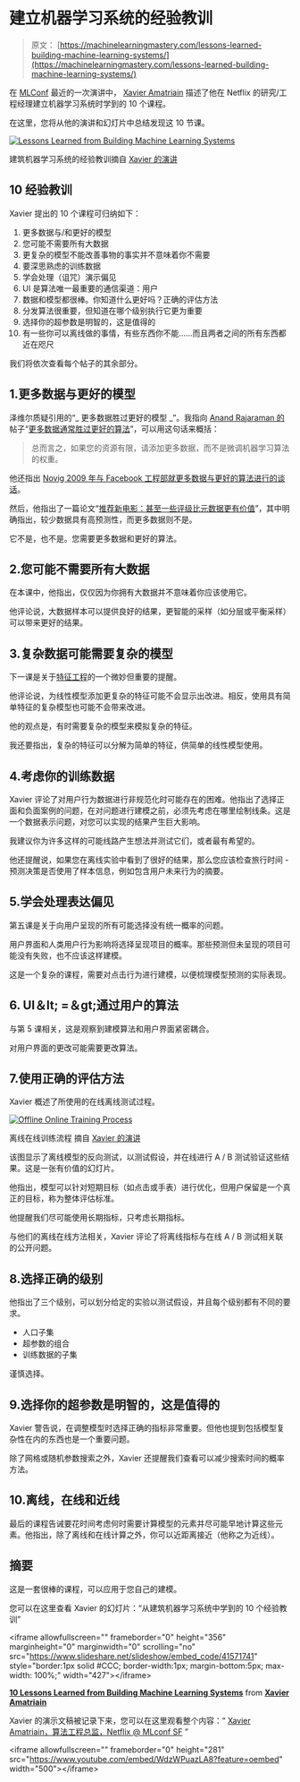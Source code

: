 # 建立机器学习系统的经验教训

> 原文： [https://machinelearningmastery.com/lessons-learned-building-machine-learning-systems/](https://machinelearningmastery.com/lessons-learned-building-machine-learning-systems/)

在 [MLConf](%20http://mlconf.com/) 最近的一次演讲中， [Xavier Amatriain](https://www.linkedin.com/in/xamatriain) 描述了他在 Netflix 的研究/工程经理建立机器学习系统时学到的 10 个课程。

在这里，您将从他的演讲和幻灯片中总结发现这 10 节课。

[![Lessons Learned from Building Machine Learning Systems](img/bb21a5fe2d34628dd22e4818f145844a.jpg)](https://3qeqpr26caki16dnhd19sv6by6v-wpengine.netdna-ssl.com/wp-content/uploads/2014/12/Lessons-Learned-from-Building-Machine-Learning-Systems.png)

建筑机器学习系统的经验教训摘自 [Xavier 的演讲](https://www.youtube.com/watch?v=WdzWPuazLA8)

## 10 经验教训

Xavier 提出的 10 个课程可归纳如下：

1.  更多数据与/和更好的模型
2.  您可能不需要所有大数据
3.  更复杂的模型不能改善事物的事实并不意味着你不需要
4.  要深思熟虑的训练数据
5.  学会处理（诅咒）演示偏见
6.  UI 是算法唯一最重要的通信渠道：用户
7.  数据和模型都很棒。你知道什么更好吗？正确的评估方法
8.  分发算法很重要，但知道在哪个级别执行它更为重要
9.  选择你的超参数是明智的，这是值得的
10.  有一些你可以离线做的事情，有些东西你不能......而且两者之间的所有东西都近在咫尺

我们将依次查看每个帖子的其余部分。

## 1.更多数据与更好的模型

泽维尔质疑引用的“_ 更多数据胜过更好的模型 _”。我指向 [Anand Rajaraman 的](https://www.linkedin.com/in/anandrajaraman)帖子“[更多数据通常胜过更好的算法](http://anand.typepad.com/datawocky/2008/03/more-data-usual.html)”，可以用这句话来概括：

> 总而言之，如果您的资源有限，请添加更多数据，而不是微调机器学习算法的权重。

他还指出 [Novig 2009 年与 Facebook 工程部就更多数据与更好的算法进行的谈话](http://machinelearningmastery.com/hands-on-big-data-by-peter-norvig/ "Hands on Big Data by Peter Norvig")。

然后，他指出了一篇论文“[推荐新电影：甚至一些评级比元数据更有价值](http://anand.typepad.com/datawocky/2008/03/more-data-usual.html)”，其中明确指出，较少数据具有高预测性，而更多数据则不是。

它不是，也不是。您需要更多数据和更好的算法。

## 2.您可能不需要所有大数据

在本课中，他指出，仅仅因为你拥有大数据并不意味着你应该使用它。

他评论说，大数据样本可以提供良好的结果，更智能的采样（如分层或平衡采样）可以带来更好的结果。

## 3.复杂数据可能需要复杂的模型

下一课是关于[特征工程](http://machinelearningmastery.com/discover-feature-engineering-how-to-engineer-features-and-how-to-get-good-at-it/ "Discover Feature Engineering, How to Engineer Features and How to Get Good at It")的一个微妙但重要的提醒。

他评论说，为线性模型添加更复杂的特征可能不会显示出改进。相反，使用具有简单特征的复杂模型也可能不会带来改进。

他的观点是，有时需要复杂的模型来模拟复杂的特征。

我还要指出，复杂的特征可以分解为简单的特征，供简单的线性模型使用。

## 4.考虑你的训练数据

Xavier 评论了对用户行为数据进行非规范化时可能存在的困难。他指出了选择正面和负面案例的问题，在对问题进行建模之前，必须先考虑在哪里绘制线条。这是一个数据表示问题，对您可以实现的结果产生巨大影响。

我建议你为许多这样的可能线路产生想法并测试它们，或者最有希望的。

他还提醒说，如果您在离线实验中看到了很好的结果，那么您应该检查旅行时间 - 预测决策是否使用了样本信息，例如包含用户未来行为的摘要。

## 5.学会处理表达偏见

第五课是关于向用户呈现的所有可能选择没有统一概率的问题。

用户界面和人类用户行为影响将选择呈现项目的概率。那些预测但未呈现的项目可能没有失败，也不应该这样建模。

这是一个复杂的课程，需要对点击行为进行建模，以便梳理模型预测的实际表现。

## 6\. UI＆lt; =＆gt;通过用户的算法

与第 5 课相关，这是观察到建模算法和用户界面紧密耦合。

对用户界面的更改可能需要更改算法。

## 7.使用正确的评估方法

Xavier 概述了所使用的在线离线测试过程。

[![Offline Online Training Process](img/0323b2cc3ab0fb058f00a0c703828f34.jpg)](https://3qeqpr26caki16dnhd19sv6by6v-wpengine.netdna-ssl.com/wp-content/uploads/2014/12/Offline-Online-Training-Process.png)

离线在线训练流程
摘自 [Xavier 的演讲](http://www.slideshare.net/xamat/10-lessons-learned-from-building-machine-learning-systems)

该图显示了离线模型的反向测试，以测试假设，并在线进行 A / B 测试验证这些结果。这是一张有价值的幻灯片。

他指出，模型可以针对短期目标（如点击或手表）进行优化，但用户保留是一个真正的目标，称为整体评估标准。

他提醒我们尽可能使用长期指标，只考虑长期指标。

与他们的离线在线方法相关，Xavier 评论了将离线指标与在线 A / B 测试相关联的公开问题。

## 8.选择正确的级别

他指出了三个级别，可以划分给定的实验以测试假设，并且每个级别都有不同的要求。

*   人口子集
*   超参数的组合
*   训练数据的子集

谨慎选择。

## 9.选择你的超参数是明智的，这是值得的

Xavier 警告说，在调整模型时选择正确的指标非常重要。但他也提到包括模型复杂性在内的东西也是一个重要问题。

除了网格或随机参数搜索之外，Xavier 还提醒我们查看可以减少搜索时间的概率方法。

## 10.离线，在线和近线

最后的课程告诫要花时间考虑何时需要计算模型的元素并尽可能早地计算这些元素。他指出，除了离线和在线计算之外，你可以近距离接近（他称之为近线）。

## 摘要

这是一套很棒的课程，可以应用于您自己的建模。

您可以在这里查看 Xavier 的幻灯片：“从建筑机器学习系统中学到的 10 个经验教训”

&lt;iframe allowfullscreen="" frameborder="0" height="356" marginheight="0" marginwidth="0" scrolling="no" src="https://www.slideshare.net/slideshow/embed_code/41571741" style="border:1px solid #CCC; border-width:1px; margin-bottom:5px; max-width: 100%;" width="427"&gt;&lt;/iframe&gt;

**[10 Lessons Learned from Building Machine Learning Systems](https://www.slideshare.net/xamat/10-lessons-learned-from-building-machine-learning-systems "10 Lessons Learned from Building Machine Learning Systems")** from **[Xavier Amatriain](http://www.slideshare.net/xamat)**

Xavier 的演示文稿被记录下来，您可以在这里观看整个内容：“ [Xavier Amatriain，算法工程总监，Netflix @ MLconf SF](https://www.youtube.com/watch?v=WdzWPuazLA8) ”

&lt;iframe allowfullscreen="" frameborder="0" height="281" src="https://www.youtube.com/embed/WdzWPuazLA8?feature=oembed" width="500"&gt;&lt;/iframe&gt;